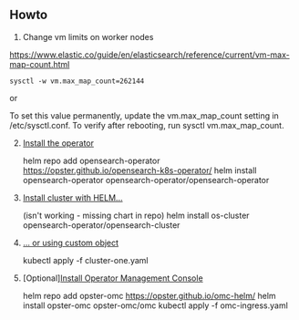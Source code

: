 ## Howto

1. Change vm limits on worker nodes

https://www.elastic.co/guide/en/elasticsearch/reference/current/vm-max-map-count.html

   `sysctl -w vm.max_map_count=262144`

   or

   To set this value permanently, update the vm.max_map_count setting in /etc/sysctl.conf. To verify after rebooting, run sysctl vm.max_map_count.

2. [Install the operator](https://github.com/Opster/opensearch-k8s-operator)


    helm repo add opensearch-operator https://opster.github.io/opensearch-k8s-operator/
    helm install opensearch-operator opensearch-operator/opensearch-operator

3. [Install cluster with HELM...](https://github.com/Opster/opensearch-k8s-operator/blob/main/docs/userguide/cluster-chart.md)

    
    (isn't working - missing chart in repo) helm install os-cluster opensearch-operator/opensearch-cluster

4. [... or using custom object](https://github.com/Opster/opensearch-k8s-operator/blob/main/docs/userguide/main.md)


    kubectl apply -f cluster-one.yaml

5. [Optional][Install Operator Management Console](https://opster.com/docs/omc/how-to-install-the-opster-management-console/)


    helm repo add opster-omc https://opster.github.io/omc-helm/
    helm install opster-omc opster-omc/omc
    kubectl apply -f omc-ingress.yaml


